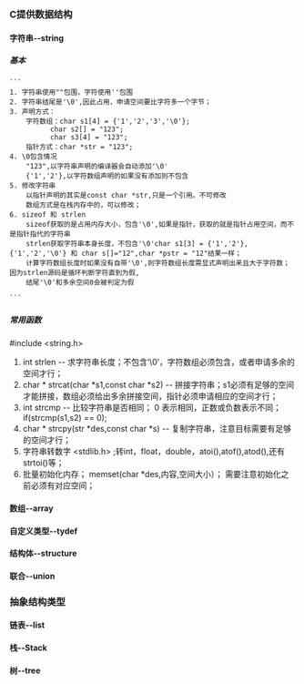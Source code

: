 ### C提供数据结构

#### 字符串--string

##### 基本
	```
	1. 字符串使用""包围，字符使用''包围
	2. 字符串结尾是'\0',因此占用，申请空间要比字符多一个字节；
	3. 声明方式：
		字符数组：char s1[4] = {'1','2','3','\0'};
			  char s2[] = "123";
			  char s3[4] = "123";
		指针方式：char *str = "123";
	4. \0包含情况
		"123",以字符串声明的编译器会自动添加'\0'
		{'1','2'},以字符数组声明的如果没有添加则不包含
	5. 修改字符串
		以指针声明的其实是const char *str,只是一个引用。不可修改
		数组方式是在栈内存中的，可以修改；
	6. sizeof 和 strlen
		sizeof获取的是占用内存大小，包含'\0',如果是指针，获取的就是指针占用空间，而不是指针指代的字符串
		strlen获取字符串本身长度，不包含'\0'char s1[3] = {'1','2'},{'1','2','\0'} 和 char s[]="12",char *pstr = "12"结果一样；
		计算字符数组长度时如果没有自带'\0',则字符数组长度需显式声明出来且大于字符数；因为strlen源码是循环判断字符直到为假,
		结尾'\0'和多余空间0会被判定为假
	
	```
##### 常用函数

#include <string.h>
1. int  strlen -- 求字符串长度；不包含‘\0’，字符数组必须包含，或者申请多余的空间才行；
2. char * strcat(char *s1,const char *s2) -- 拼接字符串；s1必须有足够的空间才能拼接，数组必须给出多余拼接空间，指针必须申请相应的空间才行；
3. int strcmp -- 比较字符串是否相同； 0 表示相同，正数或负数表示不同；if(strcmp(s1,s2) == 0);
4. char * strcpy(str *des,const char *s) -- 复制字符串，注意目标需要有足够的空间才行；
5. 字符串转数字 <stdlib.h> ;转int，float，double，atoi(),atof(),atod(),还有strtoi()等；
6. 批量初始化内存； memset(char *des,内容,空间大小）； 需要注意初始化之前必须有对应空间；


#### 数组--array

#### 自定义类型--tydef

#### 结构体--structure

#### 联合--union

### 抽象结构类型

#### 链表--list

#### 栈--Stack

#### 树--tree
